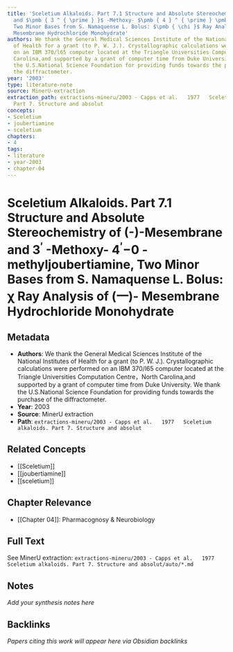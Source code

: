 ```yaml
---
title: 'Sceletium Alkaloids. Part 7.1 Structure and Absolute Stereochemistry of (-)-Mesembrane
  and $\pmb { 3 ^ { \prime } }$ -Methoxy- $\pmb { 4 } ^ { \prime } \pmb { - 0 }$ -methyljoubertiamine,
  Two Minor Bases from S. Namaquense L. Bolus: $\pmb { \chi }$ Ray Analysis of (一)-
  Mesembrane Hydrochloride Monohydrate'
authors: We thank the General Medical Sciences Institute of the National Institutes
  of Health for a grant (to P. W. J.). Crystallographic calculations were performed
  on an IBM 370/l65 computer located at the Triangle Universities Computation Centre，North
  Carolina,and supported by a grant of computer time from Duke University. We thank
  the U.S.National Science Foundation for providing funds towards the purchase of
  the diffractometer.
year: '2003'
type: literature-note
source: MinerU-extraction
extraction_path: extractions-mineru/2003 - Capps et al.   1977   Sceletium alkaloids.
  Part 7. Structure and absolut
concepts:
- Sceletium
- joubertiamine
- sceletium
chapters:
- 4
tags:
- literature
- year-2003
- chapter-04
---
```


# Sceletium Alkaloids. Part 7.1 Structure and Absolute Stereochemistry of (-)-Mesembrane and $\pmb { 3 ^ { \prime } }$ -Methoxy- $\pmb { 4 } ^ { \prime } \pmb { - 0 }$ -methyljoubertiamine, Two Minor Bases from S. Namaquense L. Bolus: $\pmb { \chi }$ Ray Analysis of (一)- Mesembrane Hydrochloride Monohydrate

## Metadata

- **Authors**: We thank the General Medical Sciences Institute of the National Institutes of Health for a grant (to P. W. J.). Crystallographic calculations were performed on an IBM 370/l65 computer located at the Triangle Universities Computation Centre，North Carolina,and supported by a grant of computer time from Duke University. We thank the U.S.National Science Foundation for providing funds towards the purchase of the diffractometer.
- **Year**: 2003
- **Source**: MinerU extraction
- **Path**: `extractions-mineru/2003 - Capps et al.   1977   Sceletium alkaloids. Part 7. Structure and absolut`

## Related Concepts

- [[Sceletium]]
- [[joubertiamine]]
- [[sceletium]]

## Chapter Relevance

- [[Chapter 04]]: Pharmacognosy & Neurobiology

## Full Text

See MinerU extraction: `extractions-mineru/2003 - Capps et al.   1977   Sceletium alkaloids. Part 7. Structure and absolut/auto/*.md`

## Notes

*Add your synthesis notes here*

## Backlinks

*Papers citing this work will appear here via Obsidian backlinks*
